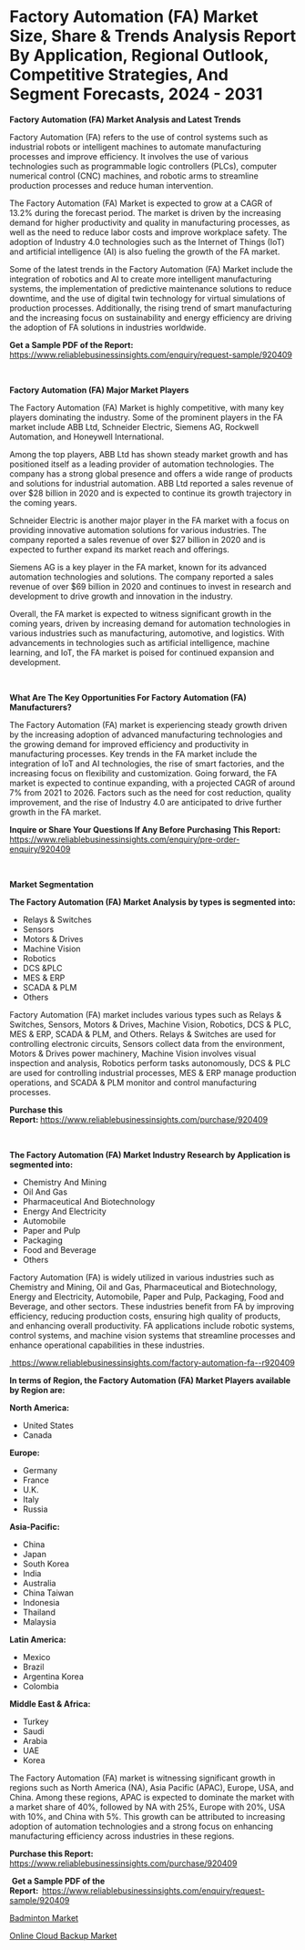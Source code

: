 <p><h1>Factory Automation (FA) Market Size, Share & Trends Analysis Report By Application, Regional Outlook, Competitive Strategies, And Segment Forecasts, 2024 - 2031</h1></p><p><strong>Factory Automation (FA) Market Analysis and Latest Trends</strong></p>
<p><p>Factory Automation (FA) refers to the use of control systems such as industrial robots or intelligent machines to automate manufacturing processes and improve efficiency. It involves the use of various technologies such as programmable logic controllers (PLCs), computer numerical control (CNC) machines, and robotic arms to streamline production processes and reduce human intervention.</p><p>The Factory Automation (FA) Market is expected to grow at a CAGR of 13.2% during the forecast period. The market is driven by the increasing demand for higher productivity and quality in manufacturing processes, as well as the need to reduce labor costs and improve workplace safety. The adoption of Industry 4.0 technologies such as the Internet of Things (IoT) and artificial intelligence (AI) is also fueling the growth of the FA market.</p><p>Some of the latest trends in the Factory Automation (FA) Market include the integration of robotics and AI to create more intelligent manufacturing systems, the implementation of predictive maintenance solutions to reduce downtime, and the use of digital twin technology for virtual simulations of production processes. Additionally, the rising trend of smart manufacturing and the increasing focus on sustainability and energy efficiency are driving the adoption of FA solutions in industries worldwide.</p></p>
<p><strong>Get a Sample PDF of the Report:&nbsp;</strong> <a href="https://www.reliablebusinessinsights.com/enquiry/request-sample/920409">https://www.reliablebusinessinsights.com/enquiry/request-sample/920409</a></p>
<p>&nbsp;</p>
<p><strong>Factory Automation (FA) Major Market Players</strong></p>
<p><p>The Factory Automation (FA) Market is highly competitive, with many key players dominating the industry. Some of the prominent players in the FA market include ABB Ltd, Schneider Electric, Siemens AG, Rockwell Automation, and Honeywell International.</p><p>Among the top players, ABB Ltd has shown steady market growth and has positioned itself as a leading provider of automation technologies. The company has a strong global presence and offers a wide range of products and solutions for industrial automation. ABB Ltd reported a sales revenue of over $28 billion in 2020 and is expected to continue its growth trajectory in the coming years.</p><p>Schneider Electric is another major player in the FA market with a focus on providing innovative automation solutions for various industries. The company reported a sales revenue of over $27 billion in 2020 and is expected to further expand its market reach and offerings.</p><p>Siemens AG is a key player in the FA market, known for its advanced automation technologies and solutions. The company reported a sales revenue of over $69 billion in 2020 and continues to invest in research and development to drive growth and innovation in the industry.</p><p>Overall, the FA market is expected to witness significant growth in the coming years, driven by increasing demand for automation technologies in various industries such as manufacturing, automotive, and logistics. With advancements in technologies such as artificial intelligence, machine learning, and IoT, the FA market is poised for continued expansion and development.</p></p>
<p>&nbsp;</p>
<p><strong>What Are The Key Opportunities For Factory Automation (FA) Manufacturers?</strong></p>
<p><p>The Factory Automation (FA) market is experiencing steady growth driven by the increasing adoption of advanced manufacturing technologies and the growing demand for improved efficiency and productivity in manufacturing processes. Key trends in the FA market include the integration of IoT and AI technologies, the rise of smart factories, and the increasing focus on flexibility and customization. Going forward, the FA market is expected to continue expanding, with a projected CAGR of around 7% from 2021 to 2026. Factors such as the need for cost reduction, quality improvement, and the rise of Industry 4.0 are anticipated to drive further growth in the FA market.</p></p>
<p><strong>Inquire or Share Your Questions If Any Before Purchasing This Report:</strong> <a href="https://www.reliablebusinessinsights.com/enquiry/pre-order-enquiry/920409">https://www.reliablebusinessinsights.com/enquiry/pre-order-enquiry/920409</a></p>
<p>&nbsp;</p>
<p><strong>Market Segmentation</strong></p>
<p><strong>The Factory Automation (FA) Market Analysis by types is segmented into:</strong></p>
<p><ul><li>Relays & Switches</li><li>Sensors</li><li>Motors & Drives</li><li>Machine Vision</li><li>Robotics</li><li>DCS &PLC</li><li>MES & ERP</li><li>SCADA & PLM</li><li>Others</li></ul></p>
<p><p>Factory Automation (FA) market includes various types such as Relays & Switches, Sensors, Motors & Drives, Machine Vision, Robotics, DCS & PLC, MES & ERP, SCADA & PLM, and Others. Relays & Switches are used for controlling electronic circuits, Sensors collect data from the environment, Motors & Drives power machinery, Machine Vision involves visual inspection and analysis, Robotics perform tasks autonomously, DCS & PLC are used for controlling industrial processes, MES & ERP manage production operations, and SCADA & PLM monitor and control manufacturing processes.</p></p>
<p><strong>Purchase this Report:&nbsp;</strong><a href="https://www.reliablebusinessinsights.com/purchase/920409">https://www.reliablebusinessinsights.com/purchase/920409</a></p>
<p>&nbsp;</p>
<p><strong>The Factory Automation (FA) Market Industry Research by Application is segmented into:</strong></p>
<p><ul><li>Chemistry And Mining</li><li>Oil And Gas</li><li>Pharmaceutical And Biotechnology</li><li>Energy And Electricity</li><li>Automobile</li><li>Paper and Pulp</li><li>Packaging</li><li>Food and Beverage</li><li>Others</li></ul></p>
<p><p>Factory Automation (FA) is widely utilized in various industries such as Chemistry and Mining, Oil and Gas, Pharmaceutical and Biotechnology, Energy and Electricity, Automobile, Paper and Pulp, Packaging, Food and Beverage, and other sectors. These industries benefit from FA by improving efficiency, reducing production costs, ensuring high quality of products, and enhancing overall productivity. FA applications include robotic systems, control systems, and machine vision systems that streamline processes and enhance operational capabilities in these industries.</p></p>
<p><a href="https://www.reliablebusinessinsights.com/factory-automation-fa--r920409">&nbsp;https://www.reliablebusinessinsights.com/factory-automation-fa--r920409</a></p>
<p><strong>In terms of Region, the Factory Automation (FA) Market Players available by Region are:</strong></p>
<p>
    <p> <strong> North America: </strong>
        <ul>
            <li>United States</li>
            <li>Canada</li>
        </ul>
        </p> 
    <p> <strong> Europe: </strong>
        <ul>
            <li>Germany</li>
            <li>France</li>
            <li>U.K.</li>
            <li>Italy</li>
            <li>Russia</li>
        </ul>
        </p> 
    <p> <strong> Asia-Pacific: </strong>
        <ul>
            <li>China</li>
            <li>Japan</li>
            <li>South Korea</li>
            <li>India</li>
            <li>Australia</li>
            <li>China Taiwan</li>
            <li>Indonesia</li>
            <li>Thailand</li>
            <li>Malaysia</li>
        </ul>
        </p> 
    <p> <strong> Latin America: </strong>
        <ul>
            <li>Mexico</li>
            <li>Brazil</li>
            <li>Argentina Korea</li>
            <li>Colombia</li>
        </ul>
        </p> 
    <p> <strong> Middle East & Africa: </strong>
        <ul>
            <li>Turkey</li>
            <li>Saudi</li>
            <li>Arabia</li>
            <li>UAE</li>
            <li>Korea</li>
        </ul>
    </p>
    </p>
<p><p>The Factory Automation (FA) market is witnessing significant growth in regions such as North America (NA), Asia Pacific (APAC), Europe, USA, and China. Among these regions, APAC is expected to dominate the market with a market share of 40%, followed by NA with 25%, Europe with 20%, USA with 10%, and China with 5%. This growth can be attributed to increasing adoption of automation technologies and a strong focus on enhancing manufacturing efficiency across industries in these regions.</p></p>
<p><strong>Purchase this Report: </strong><a href="https://www.reliablebusinessinsights.com/purchase/920409">https://www.reliablebusinessinsights.com/purchase/920409</a></p>
<p>&nbsp;<strong>Get a Sample PDF of the Report:&nbsp;&nbsp;</strong><a href="https://www.reliablebusinessinsights.com/enquiry/request-sample/920409">https://www.reliablebusinessinsights.com/enquiry/request-sample/920409</a></p>
<p><strong></strong></p>
<p><p><a href="https://view.publitas.com/reportprime-1/global-badminton-market-analysis-trends-forecasts-and-growth-opportunities-2024-2031-in-142-pages-report/">Badminton Market</a></p><p><a href="https://github.com/erickahgreen002024/Market-Research-Report-List-1/blob/main/online-cloud-backup-market.md">Online Cloud Backup Market</a></p></p>